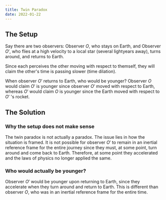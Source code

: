 ```yaml
---
title: Twin Paradox
date: 2022-01-22
---
```


## The Setup

Say there are two observers: Observer $O$, who stays on Earth, and Observer $O'$, who flies at a high velocity to a local star (several lightyears away), turns around, and returns to Earth.

Since each perceives the other moving with respect to themself, they will claim the other's time is passing slower (time dilation).

When observer $O'$ returns to Earth, who would be younger? Observer $O$ would claim $O'$ is younger since observer $O'$ moved with respect to Earth, whereas $O'$ would claim $O$ is younger since the Earth moved with respect to $O'$ 's rocket.

## The Solution

### Why the setup does not make sense

The twin paradox is not actually a paradox. The issue lies in how the situation is framed. It is not possible for observer $O'$ to remain in an inertial reference frame for the entire journey since they must, at some point, turn around and come back to Earth. Therefore, at some point they accelerated and the laws of physics no longer applied the same.

### Who would actually be younger?

Observer $O'$ would be younger upon returning to Earth, since they accelerate when they turn around and return to Earth. This is different than observer $O$, who was in an inertial reference frame for the entire time.